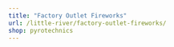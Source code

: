```yaml
---
title: "Factory Outlet Fireworks"
url: /little-river/factory-outlet-fireworks/
shop: pyrotechnics
---
```

